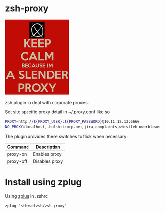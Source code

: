 # zsh-proxy

![](pics/slender.png)

zsh plugin to deal with corporate proxies.

Set site specific proxy detail in ~/.proxy.conf like so

``` zsh
PROXY=http://${PROXY_USER}:${PROXY_PASSWORD}@10.11.12.13:6666
NO_PROXY=localhost,.bulshitcorp.net,jira,complaints,whistleblowerblower
```

The plugin provides these switches to flick when necessary:

| Command | Description |
| ------- | ----------- |
| proxy-on | Enables proxy | 
| proxy-off | Disables proxy | 


# Install using zplug

Using [zplug](https://github.com/zplug/zplug) in .zshrc 

```
zplug "sthyselzsh/zsh-proxy"
```

